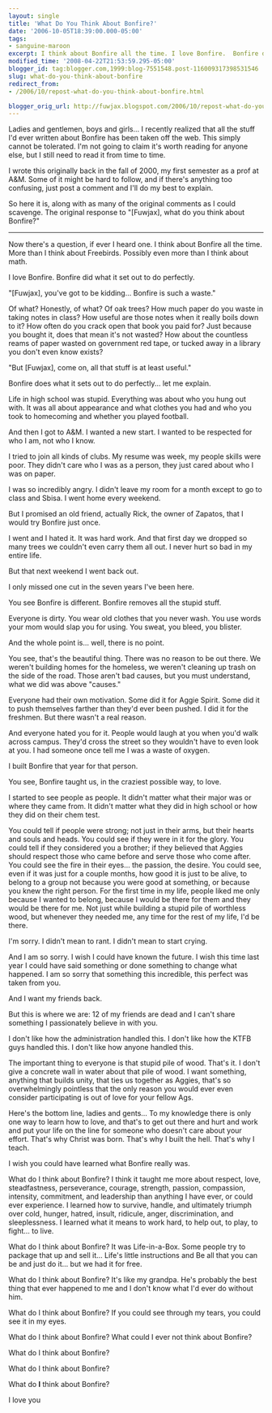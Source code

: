 ```yaml
---
layout: single
title: 'What Do You Think About Bonfire?'
date: '2006-10-05T18:39:00.000-05:00'
tags:
- sanguine-maroon
excerpt: I think about Bonfire all the time. I love Bonfire.  Bonfire did what it set out to do perfectly.
modified_time: '2008-04-22T21:53:59.295-05:00'
blogger_id: tag:blogger.com,1999:blog-7551548.post-116009317398531546
slug: what-do-you-think-about-bonfire
redirect_from: 
- /2006/10/repost-what-do-you-think-about-bonfire.html

blogger_orig_url: http://fuwjax.blogspot.com/2006/10/repost-what-do-you-think-about-bonfire.html
---
```


Ladies and gentlemen, boys and girls... I recently realized that all the stuff I'd ever written about Bonfire has been taken off the web.  This simply cannot be tolerated.  I'm not going to claim it's worth reading for anyone else, but I still need to read it from time to time.

I wrote this originally back in the fall of 2000, my first semester as a prof at A&M.  Some of it might be hard to follow, and if there's anything too confusing, just post a comment and I'll do my best to explain.

So here it is, along with as many of the original comments as I could scavenge.  The original response to "[Fuwjax], what do you think about Bonfire?"

---

Now there's a question, if ever I heard one.  I think about Bonfire all the time.  More than I think about Freebirds.  Possibly even more than I think about math.

I love Bonfire.  Bonfire did what it set out to do perfectly.

"[Fuwjax], you've got to be kidding... Bonfire is such a waste."

Of what?  Honestly, of what?  Of oak trees?  How much paper do you waste in taking notes in class?  How useful are those notes when it really boils down to it?  How often do you crack open that book you paid for?  Just because you bought it, does that mean it's not wasted?  How about the countless reams of paper wasted on government red tape, or tucked away in a library you don't even know exists?

"But [Fuwjax], come on, all that stuff is at least useful."

Bonfire does what it sets out to do perfectly... let me explain.

Life in high school was stupid.  Everything was about who you hung out with.  It was all about appearance and what clothes you had and who you took to homecoming and whether you played football.

And then I got to A&M.  I wanted a new start.  I wanted to be respected for who I am, not who I know.

I tried to join all kinds of clubs.  My resume was week, my people skills were poor.  They didn't care who I was as a person, they just cared about who I was on paper.

I was so incredibly angry.  I didn't leave my room for a month except to go to class and Sbisa.  I went home every weekend.

But I promised an old friend, actually Rick, the owner of Zapatos, that I would try Bonfire just once.

I went and I hated it.  It was hard work.  And that first day we dropped so many trees we couldn't even carry them all out.  I never hurt so bad in my entire life.

But that next weekend I went back out.

I only missed one cut in the seven years I've been here.

You see Bonfire is different.  Bonfire removes all the stupid stuff.

Everyone is dirty.  You wear old clothes that you never wash.  You use words your mom would slap you for using.  You sweat, you bleed, you blister.

And the whole point is... well, there is no point.

You see, that's the beautiful thing.  There was no reason to be out there.  We weren't building homes for the homeless, we weren't cleaning up trash on the side of the road.  Those aren't bad causes, but you must understand, what we did was above "causes."

Everyone had their own motivation.  Some did it for Aggie Spirit.  Some did it to push themselves farther than they'd ever been pushed.  I did it for the freshmen.  But there wasn't a real reason.

And everyone hated you for it.  People would laugh at you when you'd walk across campus.  They'd cross the street so they wouldn't have to even look at you.  I had someone once tell me I was a waste of oxygen.  

I built Bonfire that year for that person.

You see, Bonfire taught us, in the craziest possible way, to love.

I started to see people as people.  It didn't matter what their major was or where they came from.  It didn't matter what they did in high school or how they did on their chem test.

You could tell if people were strong; not just in their arms, but their hearts and souls and heads.  You could see if they were in it for the glory.  You could tell if they considered you a brother; if they believed that Aggies should respect those who came before and serve those who come after.  You could see the fire in their eyes... the passion, the desire.  You could see, even if it was just for a couple months, how good it is just to be alive, to belong to a group not because you were good at something, or because you knew the right person.  For the first time in my life, people liked me only because I wanted to belong, because I would be there for them and they would be there for me. Not just while building a stupid pile of worthless wood, but whenever they needed me, any time for the rest of my life, I'd be there.

I'm sorry.  I didn't mean to rant.  I didn't mean to start crying.

And I am so sorry.  I wish I could have known the future.  I wish this time last year I could have said something or done something to change what happened.  I am so sorry that something this incredible, this perfect was taken from you.

And I want my friends back.

But this is where we are: 12 of my friends are dead and I can't share something I passionately believe in with you.

I don't like how the administration handled this.  I don't like how the KTFB guys handled this.  I don't like how anyone handled this.

The important thing to everyone is that stupid pile of wood.  That's it.  I don't give a concrete wall in water about that pile of wood.  I want something, anything that builds unity, that ties us together as Aggies, that's so overwhelmingly pointless that the only reason you would ever even consider participating is out of love for your fellow Ags.

Here's the bottom line, ladies and gents... To my knowledge there is only one way to learn how to love, and that's to get out there and hurt and work and put your life on the line for someone who doesn't care about your effort.  That's why Christ was born.  That's why I built the hell.  That's why I teach.

I wish you could have learned what Bonfire really was.

What do I think about Bonfire?  I think it taught me more about respect, love, steadfastness, perseverance, courage, strength, passion, compassion, intensity, commitment, and leadership than anything I have ever, or could ever experience.  I learned how to survive, handle, and ultimately triumph over cold, hunger, hatred, insult, ridicule, anger, discrimination, and sleeplessness.  I learned what it means to work hard, to help out, to play, to fight... to live.

What do I think about Bonfire?  It was Life-in-a-Box.  Some people try to package that up and sell it...  Life's little instructions and Be all that you can be and just do it... but we had it for free.

What do I think about Bonfire?  It's like my grandpa.  He's probably the best thing that ever happened to me and I don't know what I'd ever do without him.

What do I think about Bonfire?  If you could see through my tears, you could see it in my eyes.

What do I think about Bonfire?  What could I ever not think about Bonfire?

What do I think about Bonfire?

What do I think about Bonfire?

What do **I** think about Bonfire?

I love you
